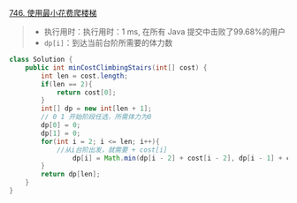 [746. 使用最小花费爬楼梯](https://leetcode-cn.com/problems/min-cost-climbing-stairs/)

> - 执行用时：执行用时：1 ms, 在所有 Java 提交中击败了99.68%的用户
> - `dp[i]`：到达当前台阶所需要的体力数

```java
class Solution {
    public int minCostClimbingStairs(int[] cost) {
        int len = cost.length;
        if(len == 2){
            return cost[0];
        }
        int[] dp = new int[len + 1];
        // 0 1 开始阶段任选，所需体力为0
        dp[0] = 0;
        dp[1] = 0;
        for(int i = 2; i <= len; i++){
            //从i台阶出发，就需要 + cost[i]
                dp[i] = Math.min(dp[i - 2] + cost[i - 2], dp[i - 1] + cost[i - 1]);
        }
        return dp[len];
    }
}
```

